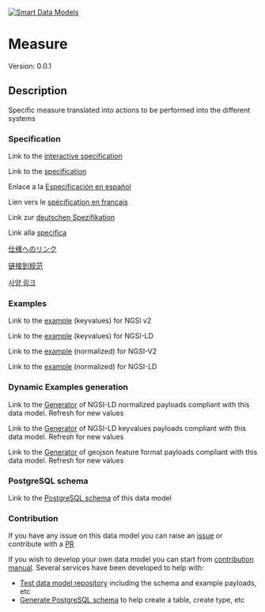 [![Smart Data Models](https://smartdatamodels.org/wp-content/uploads/2022/01/SmartDataModels_logo.png "Logo")](https://smartdatamodels.org)
# Measure
Version: 0.0.1

## Description 

Specific measure translated into actions to be performed into the different systems
### Specification

Link to the [interactive specification](https://swagger.lab.fiware.org/?url=https://smart-data-models.github.io/dataModel.RiskManagement/Measure/swagger.yaml)

Link to the [specification](https://github.com/smart-data-models/dataModel.RiskManagement/blob/master/Measure/doc/spec.md)

Enlace a la [Especificación en español](https://github.com/smart-data-models/dataModel.RiskManagement/blob/master/Measure/doc/spec_ES.md)

Lien vers le [spécification en français](https://github.com/smart-data-models/dataModel.RiskManagement/blob/master/Measure/doc/spec_FR.md)

Link zur [deutschen Spezifikation](https://github.com/smart-data-models/dataModel.RiskManagement/blob/master/Measure/doc/spec_DE.md)

Link alla [specifica](https://github.com/smart-data-models/dataModel.RiskManagement/blob/master/Measure/doc/spec_IT.md)

[仕様へのリンク](https://github.com/smart-data-models/dataModel.RiskManagement/blob/master/Measure/doc/spec_JA.md)

[链接到规范](https://github.com/smart-data-models/dataModel.RiskManagement/blob/master/Measure/doc/spec_ZH.md)

[사양 링크](https://github.com/smart-data-models/dataModel.RiskManagement/blob/master/Measure/doc/spec_KO.md)
### Examples

Link to the [example](https://smart-data-models.github.io/dataModel.RiskManagement/Measure/examples/example.json) (keyvalues) for NGSI v2

Link to the [example](https://smart-data-models.github.io/dataModel.RiskManagement/Measure/examples/example.jsonld) (keyvalues) for NGSI-LD

Link to the [example](https://smart-data-models.github.io/dataModel.RiskManagement/Measure/examples/example-normalized.json) (normalized) for NGSI-V2

Link to the [example](https://smart-data-models.github.io/dataModel.RiskManagement/Measure/examples/example-normalized.jsonld) (normalized) for NGSI-LD
### Dynamic Examples generation

Link to the [Generator](https://smartdatamodels.org/extra/ngsi-ld_generator.php?schemaUrl=https://raw.githubusercontent.com/smart-data-models/dataModel.RiskManagement/master/Measure/schema.json&email=info@smartdatamodels.org) of NGSI-LD normalized payloads compliant with this data model. Refresh for new values

Link to the [Generator](https://smartdatamodels.org/extra/ngsi-ld_generator_keyvalues.php?schemaUrl=https://raw.githubusercontent.com/smart-data-models/dataModel.RiskManagement/master/Measure/schema.json&email=info@smartdatamodels.org) of NGSI-LD keyvalues payloads compliant with this data model. Refresh for new values

Link to the [Generator](https://smartdatamodels.org/extra/geojson_features_generator.php?schemaUrl=https://raw.githubusercontent.com/smart-data-models/dataModel.RiskManagement/master/Measure/schema.json&email=info@smartdatamodels.org) of geojson feature format payloads compliant with this data model. Refresh for new values
### PostgreSQL schema

Link to the [PostgreSQL schema](https://github.com/smart-data-models/dataModel.RiskManagement/blob/master/Measure/schema.sql) of this data model
### Contribution

 If you have any issue on this data model you can raise an [issue](https://github.com/smart-data-models/dataModel.RiskManagement/issues)  or contribute with a [PR](https://github.com/smart-data-models/dataModel.RiskManagement/pulls)

 If you wish to develop your own data model you can start from [contribution manual](https://bit.ly/contribution_manual). Several services have been developed to help with: 
 - [Test data model repository](https://smartdatamodels.org/index.php/data-models-contribution-api/) including the schema and example payloads, etc
 - [Generate PostgreSQL schema](https://smartdatamodels.org/index.php/sql-service/) to help create a table, create type, etc
